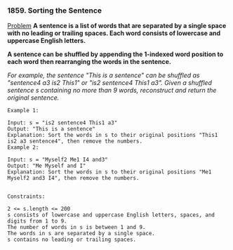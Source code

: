 ### 1859. Sorting the Sentence

[Problem](https://leetcode.com/problems/sorting-the-sentence/)
**A sentence is a list of words that are separated by a single space with no leading or trailing spaces. Each word consists of lowercase and uppercase English letters.**

**A sentence can be shuffled by appending the 1-indexed word position to each word then rearranging the words in the sentence.**

*For example, the sentence "This is a sentence" can be shuffled as "sentence4 a3 is2 This1" or "is2 sentence4 This1 a3".
Given a shuffled sentence s containing no more than 9 words, reconstruct and return the original sentence.*

```
Example 1:

Input: s = "is2 sentence4 This1 a3"
Output: "This is a sentence"
Explanation: Sort the words in s to their original positions "This1 is2 a3 sentence4", then remove the numbers.
Example 2:

Input: s = "Myself2 Me1 I4 and3"
Output: "Me Myself and I"
Explanation: Sort the words in s to their original positions "Me1 Myself2 and3 I4", then remove the numbers.
 

Constraints:

2 <= s.length <= 200
s consists of lowercase and uppercase English letters, spaces, and digits from 1 to 9.
The number of words in s is between 1 and 9.
The words in s are separated by a single space.
s contains no leading or trailing spaces.
```